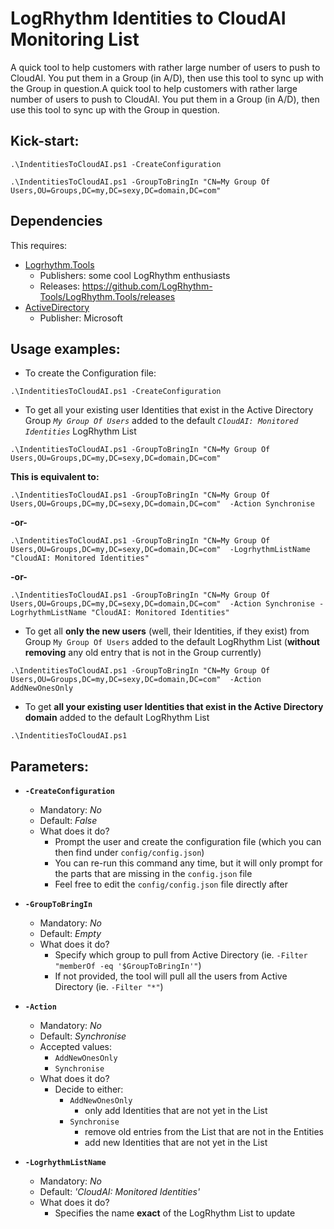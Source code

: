 # LogRhythm Identities to CloudAI Monitoring List

A quick tool to help customers with rather large number of users to push to CloudAI. You put them in a Group (in A/D), then use this tool to sync up with the Group in question.A quick tool to help customers with rather large number of users to push to CloudAI. You put them in a Group (in A/D), then use this tool to sync up with the Group in question.

## Kick-start:

`.\IndentitiesToCloudAI.ps1 -CreateConfiguration`

`.\IndentitiesToCloudAI.ps1 -GroupToBringIn "CN=My Group Of Users,OU=Groups,DC=my,DC=sexy,DC=domain,DC=com"`

## Dependencies

This requires:
- [Logrhythm.Tools](https://github.com/LogRhythm-Tools/LogRhythm.Tools)
	- Publishers: some cool LogRhythm enthusiasts
	- Releases: https://github.com/LogRhythm-Tools/LogRhythm.Tools/releases
- [ActiveDirectory](https://docs.microsoft.com/en-us/powershell/module/addsadministration/)
	- Publisher: Microsoft

## Usage examples:

- To create the Configuration file:

`.\IndentitiesToCloudAI.ps1 -CreateConfiguration`

- To get all your existing user Identities that exist in the Active Directory Group *`My Group Of Users`* added to the default *`CloudAI: Monitored Identities`* LogRhythm List

`.\IndentitiesToCloudAI.ps1 -GroupToBringIn "CN=My Group Of Users,OU=Groups,DC=my,DC=sexy,DC=domain,DC=com"`

**This is equivalent to:**

`.\IndentitiesToCloudAI.ps1 -GroupToBringIn "CN=My Group Of Users,OU=Groups,DC=my,DC=sexy,DC=domain,DC=com"  -Action Synchronise`

**-or-**

`.\IndentitiesToCloudAI.ps1 -GroupToBringIn "CN=My Group Of Users,OU=Groups,DC=my,DC=sexy,DC=domain,DC=com"  -LogrhythmListName "CloudAI: Monitored Identities"`

**-or-**

`.\IndentitiesToCloudAI.ps1 -GroupToBringIn "CN=My Group Of Users,OU=Groups,DC=my,DC=sexy,DC=domain,DC=com"  -Action Synchronise -LogrhythmListName "CloudAI: Monitored Identities"`

- To get all **only the new users** (well, their Identities, if they exist) from Group `My Group Of Users` added to the default LogRhythm List (**without removing** any old entry that is not in the Group currently)

`.\IndentitiesToCloudAI.ps1 -GroupToBringIn "CN=My Group Of Users,OU=Groups,DC=my,DC=sexy,DC=domain,DC=com"  -Action AddNewOnesOnly`

- To get **all your existing user Identities that exist in the Active Directory domain** added to the default LogRhythm List

`.\IndentitiesToCloudAI.ps1`

## Parameters:

- **`-CreateConfiguration`**
	- Mandatory: *No*
	- Default: *False*
	- What does it do?
		- Prompt the user and create the configuration file (which you can then find under `config/config.json`)
		- You can re-run this command any time, but it will only prompt for the parts that are missing in the `config.json` file
		- Feel free to edit the `config/config.json` file directly after

- **`-GroupToBringIn`**
	- Mandatory: *No*
	- Default: *Empty*
	- What does it do?
		- Specify which group to pull from Active Directory (ie. `-Filter "memberOf -eq '$GroupToBringIn'"`)
		- If not provided, the tool will pull all the users from Active Directory (ie. `-Filter "*"`)

- **`-Action`**
	- Mandatory: *No*
	- Default: *Synchronise*
	- Accepted values:
		- `AddNewOnesOnly`
		- `Synchronise`
	- What does it do?
		- Decide to either:
	 		- `AddNewOnesOnly`
		 		- only add Identities that are not yet in the List
			- `Synchronise`
				- remove old entries from the List that are not in the Entities
				- add new Identities that are not yet in the List
- **`-LogrhythmListName`**
	- Mandatory: *No*
	- Default: *'CloudAI: Monitored Identities'*
	- What does it do?
		- Specifies the name **exact** of the LogRhythm List to update
